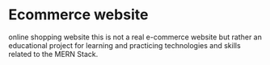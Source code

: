 # Ecommerce website
 online shopping website this is not a real e-commerce website but rather an educational project for learning and practicing technologies and skills related to the MERN Stack.
